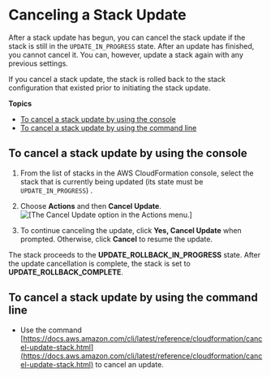 # Canceling a Stack Update<a name="using-cfn--stack-update-cancel"></a>

After a stack update has begun, you can cancel the stack update if the stack is still in the `UPDATE_IN_PROGRESS` state\. After an update has finished, you cannot cancel it\. You can, however, update a stack again with any previous settings\.

If you cancel a stack update, the stack is rolled back to the stack configuration that existed prior to initiating the stack update\.

**Topics**
+ [To cancel a stack update by using the console](#w2922ab1c15c17c27b9)
+ [To cancel a stack update by using the command line](#w2922ab1c15c17c27c11)

## To cancel a stack update by using the console<a name="w2922ab1c15c17c27b9"></a>

1. From the list of stacks in the AWS CloudFormation console, select the stack that is currently being updated \(its state must be `UPDATE_IN_PROGRESS`\) \.

1. Choose **Actions** and then **Cancel Update**\.  
![\[The Cancel Update option in the Actions menu.\]](http://docs.aws.amazon.com/AWSCloudFormation/latest/UserGuide/images/cfn-cancel-stack-update.png)

1. To continue canceling the update, click **Yes, Cancel Update** when prompted\. Otherwise, click **Cancel** to resume the update\.

The stack proceeds to the **UPDATE\_ROLLBACK\_IN\_PROGRESS** state\. After the update cancellation is complete, the stack is set to **UPDATE\_ROLLBACK\_COMPLETE**\.

## To cancel a stack update by using the command line<a name="w2922ab1c15c17c27c11"></a>
+ Use the command [https://docs.aws.amazon.com/cli/latest/reference/cloudformation/cancel-update-stack.html](https://docs.aws.amazon.com/cli/latest/reference/cloudformation/cancel-update-stack.html) to cancel an update\.